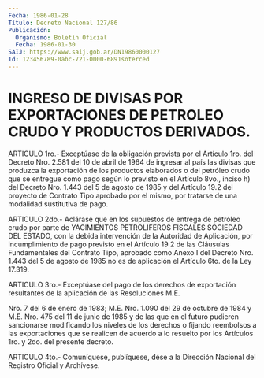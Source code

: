 ```yaml
---
Fecha: 1986-01-28
Título: Decreto Nacional 127/86
Publicación:
  Organismo: Boletín Oficial
  Fecha: 1986-01-30
SAIJ: https://www.saij.gob.ar/DN19860000127
Id: 123456789-0abc-721-0000-6891soterced
---
```

# INGRESO DE DIVISAS POR EXPORTACIONES DE PETROLEO CRUDO Y PRODUCTOS DERIVADOS.

<a id="1"></a>
ARTICULO  1ro.-  Exceptúase  de  la obligación prevista por el Artículo 1ro. del Decreto Nro. 2.581 del  10  de  abril  de 1964 de ingresar  al  país  las divisas que produzca la exportación de  los productos elaborados  o  del  petróleo  crudo  que se entregue como pago según lo previsto en el Artículo 8vo., inciso  h)  del Decreto Nro.  1.443  del  5  de  agosto  de  1985  y  del Artículo 19.2 del proyecto de Contrato Tipo aprobado por el mismo,  por  tratarse  de una modalidad sustitutiva de pago.

<a id="2"></a>
ARTICULO  2do.-  Aclárase  que  en los supuestos de entrega de petróleo  crudo  por  parte  de YACIMIENTOS  PETROLIFEROS  FISCALES SOCIEDAD DEL ESTADO, con la debida  intervención de la Autoridad de Aplicación, por incumplimiento de pago  previsto  en el Artículo 19 2 de las  Cláusulas Fundamentales del Contrato Tipo,  aprobado como Anexo  I del Decreto Nro. 1.443 del 5 de agosto de 1985  no  es  de aplicación el Artículo 6to. de la Ley 17.319.

<a id="3"></a>
ARTICULO  3ro.-  Exceptúase  del  pago  de  los  derechos  de exportación  resultantes  de la aplicación de las Resoluciones M.E.

Nro. 7 del 6 de enero de 1983;  M.E.  Nro.  1.090 del 29 de octubre de 1984 y M.E. Nro. 475 del 11 de junio de 1985  y de las que en el futuro  pudieren  sancionarse  modificando  los  niveles    de  los derechos  o  fijando reembolsos a las exportaciones que se realicen de  acuerdo a lo  resuelto  por  los  Artículos  1ro.  y  2do.  del presente decreto.

<a id="4"></a>
ARTICULO  4to.-  Comuníquese,  publíquese, dése a la Dirección Nacional del Registro Oficial y Archívese.